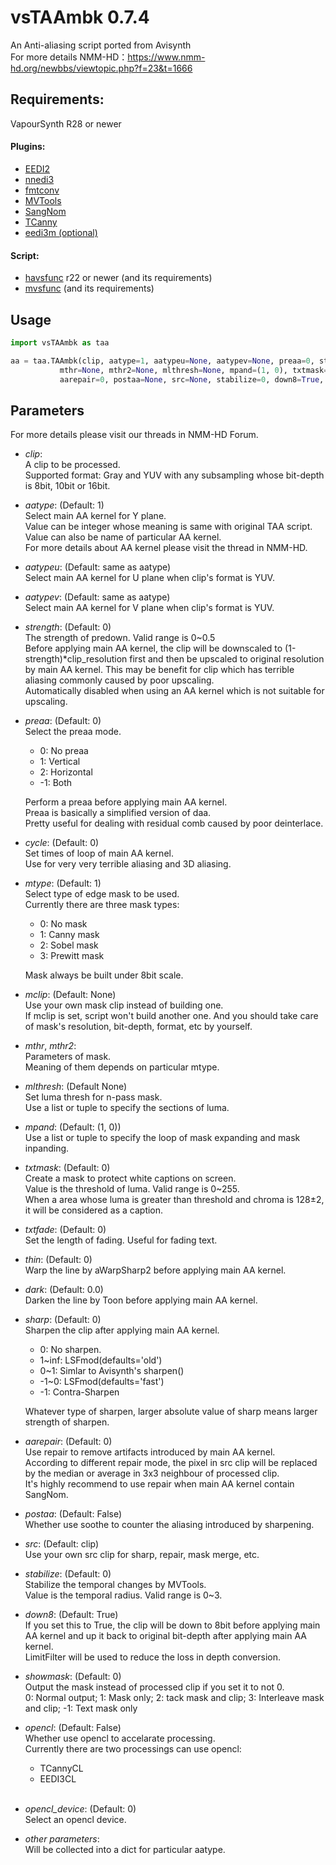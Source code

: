 # vsTAAmbk 0.7.4
An Anti-aliasing script ported from Avisynth  
For more details NMM-HD：https://www.nmm-hd.org/newbbs/viewtopic.php?f=23&t=1666

## Requirements:

VapourSynth R28 or newer

#### Plugins:
* [EEDI2](https://github.com/HomeOfVapourSynthEvolution/VapourSynth-EEDI2)						
* [nnedi3](https://github.com/dubhater/vapoursynth-nnedi3)								
* [fmtconv](https://github.com/EleonoreMizo/fmtconv)													
* [MVTools](https://github.com/dubhater/vapoursynth-mvtools)							
* [SangNom](https://bitbucket.org/James1201/vapoursynth-sangnom/overview)
* [TCanny](https://github.com/HomeOfVapourSynthEvolution/VapourSynth-TCanny)
* [eedi3m (optional)](https://github.com/HomeOfVapourSynthEvolution/VapourSynth-EEDI3github)

#### Script:
* [havsfunc](https://github.com/HomeOfVapourSynthEvolution/havsfunc) r22 or newer (and its requirements)
* [mvsfunc](https://github.com/HomeOfVapourSynthEvolution/mvsfunc) (and its requirements)

## Usage
```python
import vsTAAmbk as taa

aa = taa.TAAmbk(clip, aatype=1, aatypeu=None, aatypev=None, preaa=0, strength=0.0, cycle=0, mtype=None, mclip=None,
           mthr=None, mthr2=None, mlthresh=None, mpand=(1, 0), txtmask=0, txtfade=0, thin=0, dark=0.0, sharp=0,
           aarepair=0, postaa=None, src=None, stabilize=0, down8=True, showmask=0, opencl=False, opencl_device=0, **args)
```

## Parameters
For more details please visit our threads in NMM-HD Forum.  
* *clip*:<br />
    A clip to be processed.<br />
	Supported format: Gray and YUV with any subsampling whose bit-depth is 8bit, 10bit or 16bit.<br />

* *aatype*: (Default: 1)<br />
    Select main AA kernel for Y plane.<br />
	Value can be integer whose meaning is same with original TAA script.<br />
	Value can also be name of particular AA kernel.<br />
    For more details about AA kernel please visit the thread in NMM-HD.<br />

* *aatypeu*: (Default: same as aatype)<br />
    Select main AA kernel for U plane when clip's format is YUV.<br />

* *aatypev*: (Default: same as aatype)<br />
    Select main AA kernel for V plane when clip's format is YUV.<br />

* *strength*: (Default: 0)<br />
    The strength of predown. Valid range is 0~0.5<br />
	Before applying main AA kernel, the clip will be downscaled to (1-strength)*clip_resolution first
	and then be upscaled to original resolution by main AA kernel. This may be benefit for clip
	which has terrible aliasing commonly caused by poor upscaling.<br />
	Automatically disabled when using an AA kernel which is not suitable for upscaling.<br />

* *preaa*: (Default: 0)<br />
    Select the preaa mode. <br />
    * 0: No preaa
    * 1: Vertical
    * 2: Horizontal
    * -1: Both
    
    Perform a preaa before applying main AA kernel.<br />
	Preaa is basically a simplified version of daa.<br />
	Pretty useful for dealing with residual comb caused by poor deinterlace.<br />

* *cycle*: (Default: 0)<br />
    Set times of loop of main AA kernel.<br />
    Use for very very terrible aliasing and 3D aliasing.<br />

* *mtype*: (Default: 1)<br />
    Select type of edge mask to be used.<br />
    Currently there are three mask types:
    * 0: No mask
    * 1: Canny mask
    * 2: Sobel mask
    * 3: Prewitt mask
    
	Mask always be built under 8bit scale.<br />

* *mclip*: (Default: None)<br />
    Use your own mask clip instead of building one.<br />
	If mclip is set, script won't build another one. And you should take care of
	mask's resolution, bit-depth, format, etc by yourself.<br />

* *mthr*, *mthr2*:<br />
    Parameters of mask.<br />
    Meaning of them depends on particular mtype.<br />

* *mlthresh*: (Default None)<br />
    Set luma thresh for n-pass mask.<br />
    Use a list or tuple to specify the sections of luma.<br />

* *mpand*: (Default: (1, 0))<br />
    Use a list or tuple to specify the loop of mask expanding and mask inpanding.<br />

* *txtmask*: (Default: 0)<br />
    Create a mask to protect white captions on screen.<br />
    Value is the threshold of luma. Valid range is 0~255.<br />
	When a area whose luma is greater than threshold and chroma is 128±2, it will be
	considered as a caption.<br />

* *txtfade*: (Default: 0)<br />
    Set the length of fading. Useful for fading text.<br />

* *thin*: (Default: 0)<br />
    Warp the line by aWarpSharp2 before applying main AA kernel.<br />

* *dark*: (Default: 0.0)<br />
    Darken the line by Toon before applying main AA kernel.<br />

* *sharp*: (Default: 0)<br />
    Sharpen the clip after applying main AA kernel.<br />
	* 0: No sharpen.<br />
    * 1~inf: LSFmod(defaults='old')
    * 0~1: Simlar to Avisynth's sharpen()
    * -1~0: LSFmod(defaults='fast')
    * -1: Contra-Sharpen
    
    Whatever type of sharpen, larger absolute value of sharp means larger strength of sharpen.<br />

* *aarepair*: (Default: 0)<br />
    Use repair to remove artifacts introduced by main AA kernel.<br />
	According to different repair mode, the pixel in src clip will be replaced by
	the median or average in 3x3 neighbour of processed clip.<br />
	It's highly recommend to use repair when main AA kernel contain SangNom.<br />

* *postaa*: (Default: False)<br />
    Whether use soothe to counter the aliasing introduced by sharpening.<br />
	
* *src*: (Default: clip)<br />
    Use your own src clip for sharp, repair, mask merge, etc.<br />

* *stabilize*: (Default: 0)<br />
    Stabilize the temporal changes by MVTools.<br />
    Value is the temporal radius. Valid range is 0~3.<br />

* *down8*: (Default: True)<br />
    If you set this to True, the clip will be down to 8bit before applying main AA kernel
	and up it back to original bit-depth after applying main AA kernel.<br />
	LimitFilter will be used to reduce the loss in depth conversion.<br />

* *showmask*: (Default: 0)<br/>
    Output the mask instead of processed clip if you set it to not 0.<br />
    0: Normal output; 1: Mask only; 2: tack mask and clip; 3: Interleave mask and clip; -1: Text mask only<br />

* *opencl*: (Default: False)<br />
    Whether use opencl to accelarate processing.<br />
    Currently there are two processings can use opencl:<br />
    * TCannyCL
    * EEDI3CL
    <br />
    
* *opencl_device*: (Default: 0)<br />
    Select an opencl device.<br />

* *other parameters*:<br />
    Will be collected into a dict for particular aatype.<br />
